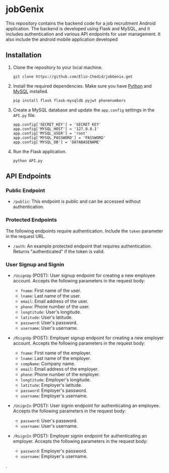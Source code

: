 # jobGenix
This repository contains the backend code for a job recruitment Android application. The backend is developed using Flask and MySQL, and it includes authentication and various API endpoints for user management.
It also include the android mobile application developed
## Installation

1. Clone the repository to your local machine.
   ```
   git clone https://github.com/Elio-Chedid/jobGenix.get
   ```

2. Install the required dependencies. Make sure you have [Python](https://www.python.org/downloads/) and [MySQL](https://www.mysql.com/downloads/) installed.
   ```
   pip install flask flask-mysqldb pyjwt phonenumbers
   ```

3. Create a MySQL database and update the `app.config` settings in the `API.py` file.
   ```
   app.config['SECRET_KEY'] = 'SECRET KEY'
   app.config['MYSQL_HOST'] = '127.0.0.1'
   app.config['MYSQL_USER'] = 'root'
   app.config['MYSQL_PASSWORD'] = 'PASSWORD'
   app.config['MYSQL_DB'] = 'DATABASENAME'
   ```

4. Run the Flask application.
   ```
   python API.py
   ```

## API Endpoints

### Public Endpoint

- `/public`: This endpoint is public and can be accessed without authentication.

### Protected Endpoints

The following endpoints require authentication. Include the `token` parameter in the request URL.

- `/auth`: An example protected endpoint that requires authentication. Returns "authenticated" if the token is valid.

### User Signup and Signin

- `/UsignUp` (POST): User signup endpoint for creating a new employee account. Accepts the following parameters in the request body:
  - `fname`: First name of the user.
  - `lname`: Last name of the user.
  - `email`: Email address of the user.
  - `phone`: Phone number of the user.
  - `longtitude`: User's longitude.
  - `latitude`: User's latitude.
  - `password`: User's password.
  - `username`: User's username.

- `/RsignUp` (POST): Employer signup endpoint for creating a new employer account. Accepts the following parameters in the request body:
  - `fname`: First name of the employer.
  - `lname`: Last name of the employer.
  - `compName`: Company name.
  - `email`: Email address of the employer.
  - `phone`: Phone number of the employer.
  - `longtitude`: Employer's longitude.
  - `latitude`: Employer's latitude.
  - `password`: Employer's password.
  - `username`: Employer's username.

- `/UsignIn` (POST): User signin endpoint for authenticating an employee. Accepts the following parameters in the request body:
  - `password`: User's password.
  - `username`: User's username.

- `/RsignIn` (POST): Employer signin endpoint for authenticating an employer. Accepts the following parameters in the request body:
  - `password`: Employer's password.
  - `username`: Employer's username.



.
